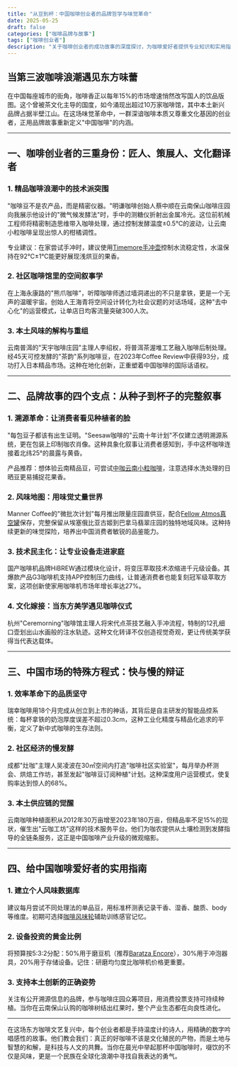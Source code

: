 ```yaml
---
title: "从豆到杯：中国咖啡创业者的品牌哲学与味觉革命"
date: 2025-05-25
draft: false
categories: ["咖啡品牌与故事"]
tags: ["咖啡创业者"]
description: "关于咖啡创业者的成功故事的深度探讨，为咖啡爱好者提供专业知识和实用指南。"
---
```


## 当第三波咖啡浪潮遇见东方味蕾

在中国每座城市的街角，咖啡香正以每年15%的市场增速悄然改写国人的饮品版图。这个曾被茶文化主导的国度，如今涌现出超过10万家咖啡馆，其中本土新兴品牌占据半壁江山。在这场味觉革命中，一群深谙咖啡本质又尊重文化基因的创业者，正用品牌故事重新定义"中国咖啡"的内涵。

---

## 一、咖啡创业者的三重身份：匠人、策展人、文化翻译者

### 1. 精品咖啡浪潮中的技术派突围
"咖啡豆不是农产品，而是精密仪器。"明谦咖啡创始人蔡中顺在云南保山咖啡庄园向我展示他设计的"微气候发酵法"时，手中的测糖仪折射出金属冷光。这位前机械工程师将精密制造思维带入咖啡处理，通过控制发酵温度±0.5℃的波动，让云南小粒咖啡呈现出惊人的柑橘调性。

专业建议：在家尝试手冲时，建议使用[Timemore手冲壶](https://www.amazon.com/s?k=Timemore%E6%89%8B%E5%86%B2%E5%A3%B6&tag=coffeeprism-20)控制水流稳定性，水温保持在92℃±1℃能更好展现浅烘豆的果香。

### 2. 社区咖啡馆里的空间叙事学
在上海永康路的"熊爪咖啡"，听障咖啡师透过墙洞递出的不只是拿铁，更是一个无声的温暖宇宙。创始人王海青将空间设计转化为社会议题的对话场域，这种"去中心化"的运营模式，让单店日均客流量突破300人次。

### 3. 本土风味的解构与重组
云南普洱的"天宇咖啡庄园"主理人李绍权，将普洱茶渥堆工艺融入咖啡后制处理。经45天可控发酵的"茶韵"系列咖啡豆，在2023年Coffee Review中获得93分，成功打入日本精品市场。这种在地化创新，正重塑着中国咖啡的国际话语权。

---

## 二、品牌故事的四个支点：从种子到杯子的完整叙事

### 1. 溯源革命：让消费者看见种植者的脸
"每包豆子都该有出生证明。"Seesaw咖啡的"云南十年计划"不仅建立透明溯源系统，更在包装上印制咖农肖像。这种具象化叙事让消费者感知到，手中这杯咖啡连接着北纬25°的晨露与黄昏。

产品推荐：想体验云南精品豆，可尝试[中咖云南小粒咖啡](https://www.amazon.com/s?k=%E4%B8%AD%E5%92%96%E4%BA%91%E5%8D%97%E5%B0%8F%E7%B2%92%E5%92%96%E5%95%A1&tag=coffeeprism-20)，注意选择水洗处理的日晒豆更易捕捉花果香。

### 2. 风味地图：用味觉丈量世界
Manner Coffee的"微批次计划"每月推出限量庄园直供豆，配合[Fellow Atmos真空罐](https://www.amazon.com/s?k=Fellow%20Atmos%E7%9C%9F%E7%A9%BA%E7%BD%90&tag=coffeeprism-20)保存，完整保留从埃塞俄比亚古姬到巴拿马翡翠庄园的独特地域风味。这种持续更新的味觉探险，培养出中国消费者敏锐的品鉴能力。

### 3. 技术民主化：让专业设备走进家庭
国产咖啡机品牌HiBREW通过模块化设计，将变压萃取技术浓缩进千元级设备。其爆款产品G3咖啡机支持APP控制压力曲线，让普通消费者也能复刻冠军级萃取方案，这项创新使家用咖啡机市场年增长率达27%。

### 4. 文化嫁接：当东方美学遇见咖啡仪式
杭州"Ceremorning"咖啡馆主理人将宋代点茶技艺融入手冲流程，特制的12孔细口壶划出山水画般的注水轨迹。这种文化转译不仅创造视觉奇观，更让传统美学获得当代表达载体。

---

## 三、中国市场的特殊方程式：快与慢的辩证

### 1. 效率革命下的品质坚守
瑞幸咖啡用18个月完成从创立到上市的神话，其背后是自主研发的智能品控系统：每杯拿铁的奶泡厚度误差不超过0.3cm，这种工业化精度与精品化追求的平衡，定义了新中式咖啡的生存法则。

### 2. 社区经济的慢发酵
成都"灶咖"主理人吴凌波在30㎡空间内打造"咖啡社区实验室"，每月举办杯测会、烘焙工作坊，甚至发起"咖啡豆订阅种植"计划。这种深度用户运营模式，使复购率达到惊人的68%。

### 3. 本土供应链的觉醒
云南咖啡种植面积从2012年30万亩增至2023年180万亩，但精品率不足15%的现状，催生出"云咖工坊"这样的技术服务平台。他们为咖农提供从土壤检测到发酵指导的全链条服务，这正是中国咖啡产业升级的微观缩影。

---

## 四、给中国咖啡爱好者的实用指南

### 1. 建立个人风味数据库
建议每月尝试不同处理法的单品豆，用标准杯测表记录干香、湿香、酸质、body等维度。初期可选择[咖啡风味轮](https://www.amazon.com/s?k=%E5%92%96%E5%95%A1%E9%A3%8E%E5%91%B3%E8%BD%AE&tag=coffeeprism-20)辅助训练感官记忆。

### 2. 设备投资的黄金比例
将预算按5:3:2分配：50%用于磨豆机（推荐[Baratza Encore](https://www.amazon.com/s?k=Baratza%20Encore&tag=coffeeprism-20)），30%用于冲泡器具，20%用于存储设备。记住：研磨均匀度比咖啡机价格更重要。

### 3. 支持本土创新的正确姿势
关注有公开溯源信息的品牌，参与咖啡庄园众筹项目，用消费投票支持可持续种植。当你在云南保山认购的咖啡树结出红果时，整个产业生态都在向良性进化。

---

在这场东方咖啡文艺复兴中，每个创业者都是手持温度计的诗人，用精确的数字吟唱感性的故事。他们教会我们：真正的好咖啡不该是文化殖民的产物，而是土地与智慧的和解，是科技与人文的共舞。当你在晨光中举起那杯中国咖啡时，啜饮的不仅是风味，更是一个民族在全球化浪潮中寻找自我表达的勇气。